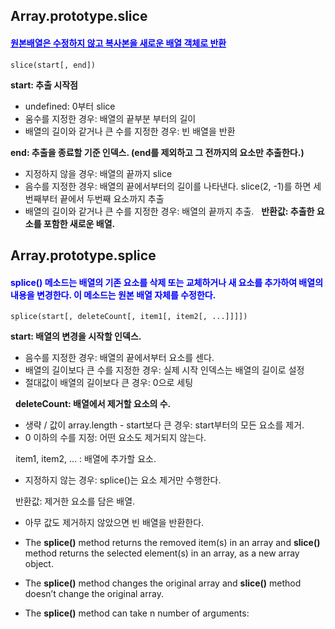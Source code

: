 <h2>Array.prototype.slice </h2>

<h4 style="color:blue; text-decoration:underline">원본배열은 수정하지 않고 복사본을 새로운 배열 객체로 반환</h4>

```slice(start[, end])```

__start: 추출 시작점__
- undefined: 0부터 slice
- 움수를 지정한 경우: 배열의 끝부분 부터의 길이
- 배열의 길이와 같거나 큰 수를 지정한 경우: 빈 배열을 반환

__end: 추출을 종료할 기준 인덱스. (end를 제외하고 그 전까지의 요소만 추출한다.)__

- 지정하지 않을 경우: 배열의 끝까지 slice
- 음수를 지정한 경우: 배열의 끝에서부터의 길이를 나타낸다. slice(2, -1)를 하면 세번째부터 끝에서 두번째 요소까지 추출
- 배열의 길이와 같거나 큰 수를 지정한 경우: 배열의 끝까지 추출.
 
__반환값: 추출한 요소를 포함한 새로운 배열.__


<h2>Array.prototype.splice</h2>

<h4 style="color:blue;">splice() 메소드는 배열의 기존 요소를 삭제 또는 교체하거나 새 요소를 추가하여 배열의 내용을 변경한다. 이 메소드는 원본 배열 자체를 수정한다.</h4>

```splice(start[, deleteCount[, item1[, item2[, ...]]]])```

__start: 배열의 변경을 시작할 인덱스.__

- 음수를 지정한 경우: 배열의 끝에서부터 요소를 센다.
- 배열의 길이보다 큰 수를 지정한 경우: 실제 시작 인덱스는 배열의 길이로 설정
- 절대값이 배열의 길이보다 큰 경우: 0으로 세팅

 
__deleteCount: 배열에서 제거할 요소의 수.__

- 생략 / 값이 array.length - start보다 큰 경우: start부터의 모든 요소를 제거.
- 0 이하의 수를 지정: 어떤 요소도 제거되지 않는다.

 
item1, item2, ... : 배열에 추가할 요소.

- 지정하지 않는 경우: splice()는 요소 제거만 수행한다.

 
반환값: 제거한 요소를 담은 배열. 

- 아무 값도 제거하지 않았으면 빈 배열을 반환한다.


- The __splice()__ method returns the removed item(s) in an array and __slice()__ method returns the selected element(s) in an array, as a new array object.
- The __splice()__ method changes the original array and __slice()__ method doesn’t change the original array.
- The __splice()__ method can take n number of arguments:
